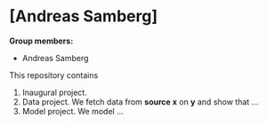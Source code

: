 # \[Andreas Samberg\]

**Group members:**
- Andreas Samberg

This repository contains  
1. Inaugural project. 
2. Data project. We fetch data from **source x** on **y** and show that ...
3. Model project. We model ...
